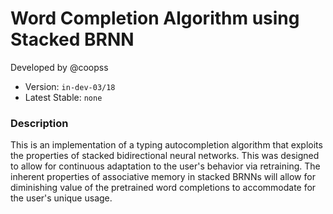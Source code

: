 # Word Completion Algorithm using Stacked BRNN

Developed by @coopss

- Version: ```in-dev-03/18```
- Latest Stable: ```none```

### Description
This is an implementation of a typing autocompletion algorithm that exploits the properties of stacked bidirectional neural networks. This was designed to allow for continuous adaptation to the user's behavior via retraining. The inherent properties of associative memory in stacked BRNNs will allow for diminishing value of the pretrained word completions to accommodate for the user's unique usage.
